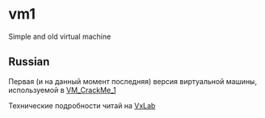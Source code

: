 # vm1
Simple and old virtual machine

## Russian 
Первая (и на данный момент последняя) версия виртуальной машины, используемой в [VM_CrackMe_1](https://forum.reverse4you.org/showthread.php?t=1943)

Технические подробности читай на [VxLab](http://vxlab.info/?p=665)
